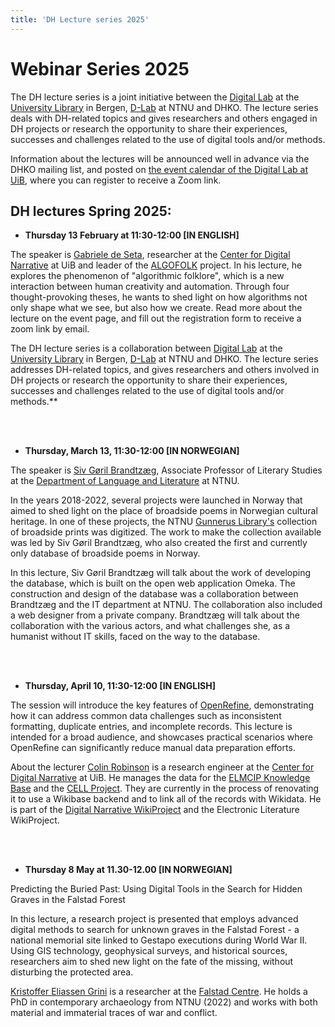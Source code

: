 ```yaml
---
title: 'DH Lecture series 2025'
---
```


# **Webinar Series 2025**

The DH lecture series is a joint initiative between the [Digital Lab](https://www.uib.no/en/digitallab) at the [University Library](https://www.uib.no/en/ub) in Bergen, [D-Lab](https://www.ntnu.no/ub/d-lab) at NTNU and DHKO. The lecture series deals with DH-related topics and gives researchers and others engaged in DH projects or research the opportunity to share their experiences, successes and challenges related to the use of digital tools and/or methods.

Information about the lectures will be announced well in advance via the DHKO mailing list, and posted on [the event calendar of the Digital Lab at UiB,](https://www.uib.no/en/digitallab/calendar) where you can register to receive a Zoom link.


## DH lectures Spring 2025:

- **Thursday 13 February at 11:30-12:00 [IN ENGLISH]**

The speaker is [Gabriele de Seta](https://www4.uib.no/en/find-employees/Gabriele.de.Seta), researcher at the [Center for Digital Narrative](https://www.uib.no/en/cdn) at UiB and leader of the [ALGOFOLK](https://www.uib.no/en/cdn/171826/algofolk) project. In his lecture, he explores the phenomenon of "algorithmic folklore", which is a new interaction between human creativity and automation. Through four thought-provoking theses, he wants to shed light on how algorithms not only shape what we see, but also how we create. Read more about the lecture on the event page, and fill out the registration form to receive a zoom link by email.

The DH lecture series is a collaboration between [Digital Lab](https://www.uib.no/en/digitallab) at the [University Library](https://www.uib.no/en/ub) in Bergen, [D-Lab](https://www.ntnu.no/ub/d-lab) at NTNU and DHKO. The lecture series addresses DH-related topics, and gives researchers and others involved in DH projects or research the opportunity to share their experiences, successes and challenges related to the use of digital tools and/or methods.**

<BR>
<BR>

- **Thursday, March 13, 11:30-12:00 [IN NORWEGIAN]**

The speaker is [Siv Gøril Brandtzæg](https://www.ntnu.edu/employees/siv.brandtzag), Associate Professor of Literary Studies at the [Department of Language and Literature](https://www.ntnu.edu/isl) at NTNU.

In the years 2018-2022, several projects were launched in Norway that aimed to shed light on the place of broadside poems in Norwegian cultural heritage. In one of these projects, the NTNU [Gunnerus Library's](https://www.ntnu.edu/ub/libraries/gunnerus) collection of broadside prints was digitized. The work to make the collection available was led by Siv Gøril Brandtzæg, who also created the first and currently only database of broadside poems in Norway.

In this lecture, Siv Gøril Brandtzæg will talk about the work of developing the database, which is built on the open web application Omeka. The construction and design of the database was a collaboration between Brandtzæg and the IT department at NTNU. The collaboration also included a web designer from a private company. Brandtzæg will talk about the collaboration with the various actors, and what challenges she, as a humanist without IT skills, faced on the way to the database.

<BR>
<BR>

- **Thursday, April 10, 11:30-12:00 [IN ENGLISH]**

The session will introduce the key features of [OpenRefine](https://openrefine.org/), demonstrating how it can address common data challenges such as inconsistent formatting, duplicate entries, and incomplete records. This lecture is intended for a broad audience, and showcases practical scenarios where OpenRefine can significantly reduce manual data preparation efforts.

About the lecturer
[Colin Robinson](https://www4.uib.no/en/find-employees/Colin.Robinson) is a research engineer at the [Center for Digital Narrative](https://www.uib.no/en/cdn) at UiB. He manages the data for the [ELMCIP Knowledge Base](https://elmcip.net/) and the [CELL Project](https://cellproject.net/). They are currently in the process of renovating it to use a Wikibase backend and to link all of the records with Wikidata. He is part of the [Digital Narrative WikiProject](https://www.wikidata.org/wiki/Wikidata:WikiProject_Digital_Narratives) and the Electronic Literature WikiProject.

<BR>
<BR>

- **Thursday 8 May at 11.30-12.00 [IN NORWEGIAN]**

Predicting the Buried Past: Using Digital Tools in the Search for Hidden Graves in the Falstad Forest

In this lecture, a research project is presented that employs advanced digital methods to search for unknown graves in the Falstad Forest - a national memorial site linked to Gestapo executions during World War II. Using GIS technology, geophysical surveys, and historical sources, researchers aim to shed new light on the fate of the missing, without disturbing the protected area.

[Kristoffer Eliassen Grini](https://falstadsenteret.no/ansatte) is a researcher at the [Falstad Centre](https://falstadsenteret.no). He holds a PhD in contemporary archaeology from NTNU (2022) and works with both material and immaterial traces of war and conflict.

<BR>
<BR>

